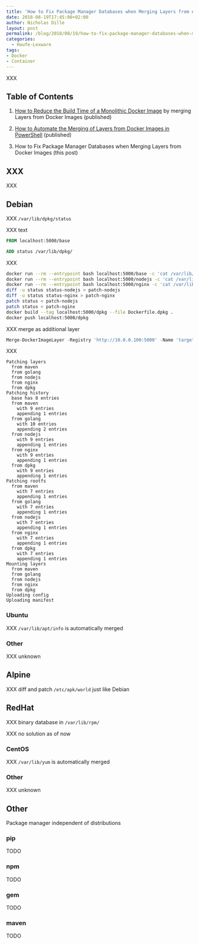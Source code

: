```yaml
---
title: 'How to Fix Package Manager Databases when Merging Layers from #Docker Images'
date: 2018-08-19T17:45:00+02:00
author: Nicholas Dille
layout: post
permalink: /blog/2018/08/19/how-to-fix-package-manager-databases-when-merging-layers-from-docker-images/
categories:
  - Haufe-Lexware
tags:
- Docker
- Container
---
```

XXX<!--more-->

## Table of Contents

1. [How to Reduce the Build Time of a Monolithic Docker Image](/blog/2018/08/19/how-to-reduce-the-build-time-of-a-monolithic-docker-image/) by merging Layers from Docker Images (published)

1. [How to Automate the Merging of Layers from Docker Images in PowerShell](/blog/2018/09/07/how-to-automate-the-merging-of-layers-from-docker-images-in-powershell/) (published)

1. How to Fix Package Manager Databases when Merging Layers from Docker Images (this post)

## XXX

XXX

## Debian

XXX `/var/lib/dpkg/status`

XXX text

```Dockerfile
FROM localhost:5000/base

ADD status /var/lib/dpkg/
```

XXX

```bash
docker run --rm --entrypoint bash localhost:5000/base -c 'cat /var/lib/dpkg/status' > status
docker run --rm --entrypoint bash localhost:5000/nodejs -c 'cat /var/lib/dpkg/status' > status-nodejs
docker run --rm --entrypoint bash localhost:5000/nginx -c 'cat /var/lib/dpkg/status' > status-nginx
diff -u status status-nodejs > patch-nodejs
diff -u status status-nginx > patch-nginx
patch status < patch-nodejs
patch status < patch-nginx
docker build --tag localhost:5000/dpkg --file Dockerfile.dpkg .
docker push localhost:5000/dpkg
```

XXX merge as additional layer

```powershell
Merge-DockerImageLayer -Registry 'http://10.0.0.100:5000' -Name 'target' -BaseRepository 'base' -ParallelRepository maven,golang,nodejs,nginx,dpkg
```

XXX

```
Patching layers
  from maven
  from golang
  from nodejs
  from nginx
  from dpkg
Patching history
  base has 8 entries
  from maven
    with 9 entries
    appending 1 entries
  from golang
    with 10 entries
    appending 2 entries
  from nodejs
    with 9 entries
    appending 1 entries
  from nginx
    with 9 entries
    appending 1 entries
  from dpkg
    with 9 entries
    appending 1 entries
Patching rootfs
  from maven
    with 7 entries
    appending 1 entries
  from golang
    with 7 entries
    appending 1 entries
  from nodejs
    with 7 entries
    appending 1 entries
  from nginx
    with 7 entries
    appending 1 entries
  from dpkg
    with 7 entries
    appending 1 entries
Mounting layers
  from maven
  from golang
  from nodejs
  from nginx
  from dpkg
Uploading config
Uploading manifest
```

### Ubuntu

XXX `/var/lib/apt/info` is automatically merged

### Other

XXX unknown

## Alpine

XXX diff and patch `/etc/apk/world` just like Debian

## RedHat

XXX binary database in `/var/lib/rpm/`

XXX no solution as of now

### CentOS

XXX `/var/lib/yum` is automatically merged

### Other

XXX unknown

## Other

Package manager independent of distributions

### pip

TODO

### npm

TODO

### gem

TODO

### maven

TODO
